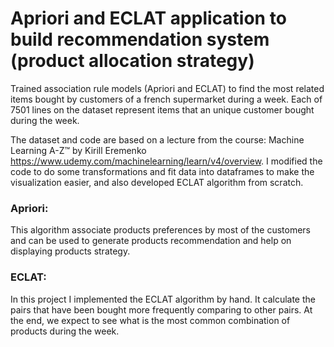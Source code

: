 # Apriori and ECLAT application to build recommendation system (product allocation strategy)

Trained association rule models (Apriori and ECLAT) to find the most related items bought by customers of a french supermarket during a week. Each of 7501 lines on the dataset represent items that an unique customer bought during the week.

The dataset and code are based on a lecture from the course: Machine Learning A-Z™ by Kirill Eremenko https://www.udemy.com/machinelearning/learn/v4/overview. I modified the code to do some transformations and fit data into dataframes to make the visualization easier, and also developed ECLAT algorithm from scratch.

### Apriori:
This algorithm associate products preferences by most of the customers and can be used to generate products recommendation and help on displaying products strategy. 

### ECLAT: 
In this project I implemented the ECLAT algorithm by hand. It calculate the pairs that have been bought more frequently comparing to other pairs. At the end, we expect to see what is the most common combination of products during the week.
